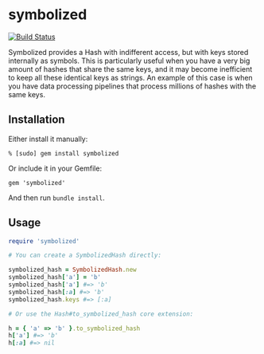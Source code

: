 # symbolized

[![Build Status](https://travis-ci.org/TamerShlash/symbolized.svg?branch=master)](https://travis-ci.org/TamerShlash/symbolized)

Symbolized provides a Hash with indifferent access, but with keys stored internally as symbols.
This is particularly useful when you have a very big amount of hashes that share the same keys,
and it may become inefficient to keep all these identical keys as strings. An example of this
case is when you have data processing pipelines that process millions of hashes with the same
keys.

## Installation

Either install it manually:

    % [sudo] gem install symbolized

Or include it in your Gemfile:

    gem 'symbolized'

And then run `bundle install`.

## Usage

```ruby
require 'symbolized'

# You can create a SymbolizedHash directly:

symbolized_hash = SymbolizedHash.new
symbolized_hash['a'] = 'b'
symbolized_hash['a'] #=> 'b'
symbolized_hash[:a] #=> 'b'
symbolized_hash.keys #=> [:a]

# Or use the Hash#to_symbolized_hash core extension:

h = { 'a' => 'b' }.to_symbolized_hash
h['a'] #=> 'b'
h[:a] #=> nil
